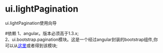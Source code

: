 # ui.lightPagination
ui.lightPagination使用向导

#依赖
1、angular。版本必须高于1.3.x;<br>
2、ui.bootstrap.pagination模块。这是一个经过angular封装的bootstrap组件,你可以从<a style="color:blue;" href="https://angular-ui.github.io/bootstrap/#/pagination">这里</a>或者得到该模块;
